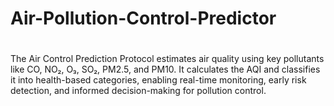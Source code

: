 # Air-Pollution-Control-Predictor

#

The Air Control Prediction Protocol estimates air quality using key pollutants like CO, NO₂, O₃, SO₂, PM2.5, and PM10. It calculates the AQI and classifies it into health-based categories, enabling real-time monitoring, early risk detection, and informed decision-making for pollution control.
